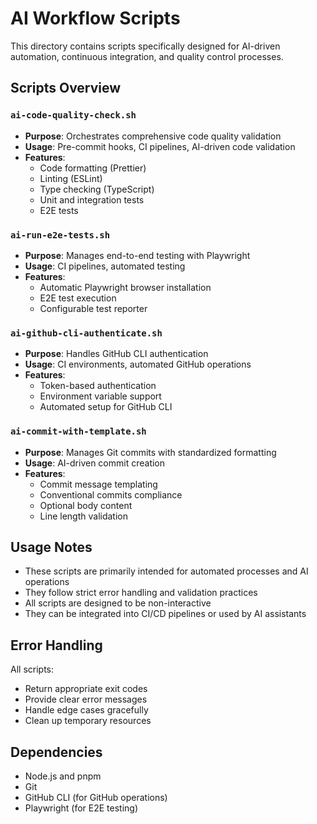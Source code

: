 # AI Workflow Scripts

This directory contains scripts specifically designed for AI-driven automation, continuous integration, and quality control processes.

## Scripts Overview

### `ai-code-quality-check.sh`

- **Purpose**: Orchestrates comprehensive code quality validation
- **Usage**: Pre-commit hooks, CI pipelines, AI-driven code validation
- **Features**:
  - Code formatting (Prettier)
  - Linting (ESLint)
  - Type checking (TypeScript)
  - Unit and integration tests
  - E2E tests

### `ai-run-e2e-tests.sh`

- **Purpose**: Manages end-to-end testing with Playwright
- **Usage**: CI pipelines, automated testing
- **Features**:
  - Automatic Playwright browser installation
  - E2E test execution
  - Configurable test reporter

### `ai-github-cli-authenticate.sh`

- **Purpose**: Handles GitHub CLI authentication
- **Usage**: CI environments, automated GitHub operations
- **Features**:
  - Token-based authentication
  - Environment variable support
  - Automated setup for GitHub CLI

### `ai-commit-with-template.sh`

- **Purpose**: Manages Git commits with standardized formatting
- **Usage**: AI-driven commit creation
- **Features**:
  - Commit message templating
  - Conventional commits compliance
  - Optional body content
  - Line length validation

## Usage Notes

- These scripts are primarily intended for automated processes and AI operations
- They follow strict error handling and validation practices
- All scripts are designed to be non-interactive
- They can be integrated into CI/CD pipelines or used by AI assistants

## Error Handling

All scripts:

- Return appropriate exit codes
- Provide clear error messages
- Handle edge cases gracefully
- Clean up temporary resources

## Dependencies

- Node.js and pnpm
- Git
- GitHub CLI (for GitHub operations)
- Playwright (for E2E testing)
